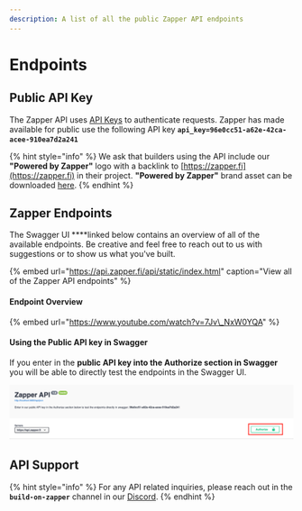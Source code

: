 ```yaml
---
description: A list of all the public Zapper API endpoints
---
```


# Endpoints

## Public API Key

The Zapper API uses [API Keys](https://swagger.io/docs/specification/authentication/api-keys/) to authenticate requests. Zapper has made available for public use the following API key **`api_key=96e0cc51-a62e-42ca-acee-910ea7d2a241`**

{% hint style="info" %}
We ask that builders using the API include our **"Powered by Zapper"** logo with a backlink to [https://zapper.fi](https://zapper.fi) in their project. **"Powered by Zapper"**  brand asset can be downloaded [here](../additional-resources/brand-assets.md).
{% endhint %}

## Zapper Endpoints

The Swagger UI ****linked below contains an overview of all of the available endpoints. Be creative and feel free to reach out to us with suggestions or to show us what you've built. 

{% embed url="https://api.zapper.fi/api/static/index.html" caption="View all of the Zapper API endpoints" %}

#### Endpoint Overview

{% embed url="https://www.youtube.com/watch?v=7Jv\_NxW0YQA" %}

#### Using the Public API key in Swagger

If you enter in the **public API key into the Authorize section in Swagger** you will be able to directly test the endpoints in the Swagger UI. 

![Enter API key into the authorize section](../.gitbook/assets/swagger-auth.png)

## API Support

{% hint style="info" %}
For any API related inquiries, please reach out in the **`build-on-zapper`** channel in our [Discord](https://discord.com/invite/5C4wxPr).
{% endhint %}

